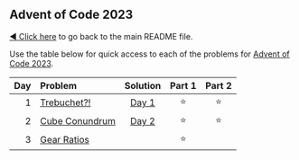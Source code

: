 ## Advent of Code 2023

[:arrow_backward: Click here](../../README.md) to go back to the main README file.

Use the table below for quick access to each of the problems for [Advent of Code 2023](https://adventofcode.com/2023).

| Day | Problem                                               |      Solution       | Part 1 | Part 2 |
|----:|:------------------------------------------------------|:-------------------:|:------:|:------:|
|   1 | [Trebuchet?!](https://adventofcode.com/2023/day/1)    | [Day 1](Day01.java) | :star: | :star: |
|   2 | [Cube Conundrum](https://adventofcode.com/2023/day/2) | [Day 2](Day02.java) | :star: | :star: |
|   3 | [Gear Ratios](https://adventofcode.com/2023/day/3)    |                     | :star: |        |